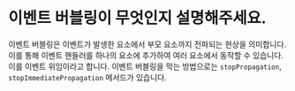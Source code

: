 # 이벤트 버블링이 무엇인지 설명해주세요.

이벤트 버블링은 이벤트가 발생한 요소에서 부모 요소까지 전파되는 현상을 의미합니다.
이를 통해 이벤트 핸들러를 하나의 요소에 추가하여 여러 요소에서 동작할 수 있습니다.
이를 이벤트 위임이라고 합니다.
이벤트 버블링을 막는 방법으로는 `stopPropagation`, `stopImmediatePropagation` 메서드가 있습니다.